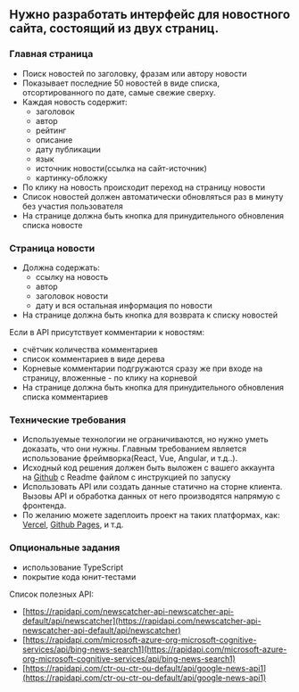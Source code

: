 ## Нужно разработать интерфейс для новостного сайта, состоящий из двух страниц.

### Главная страница

- Поиск новостей по заголовку, фразам или автору новости
- Показывает последние 50 новостей в виде списка, отсортированного по дате, самые свежие сверху.
- Каждая новость содержит:
    - заголовок
    - автор
    - рейтинг
    - описание
    - дату публикации
    - язык
    - источник новости(ссылка на сайт-источник)
    - картинку-обложку
- По клику на новость происходит переход на страницу новости
- Список новостей должен автоматически обновляться раз в минуту без участия пользователя
- На странице должна быть кнопка для принудительного обновления списка новосте

### Страница новости

- Должна содержать:
    - ссылку на новость
    - автор
    - заголовок новости
    - дату и вся остальная информация по новости
- На странице должна быть кнопка для возврата к списку новостей

Если в API присутствует комментарии к новостям:

- счётчик количества комментариев
- список комментариев в виде дерева
- Корневые комментарии подгружаются сразу же при входе на страницу, вложенные - по клику на корневой
- На странице должна быть кнопка для принудительного обновления списка комментариев

### Технические требования

- Используемые технологии не ограничиваются, но нужно уметь доказать, что они нужны. Главным требованием является использование фреймворка(React, Vue, Angular, и т.д..).
- Исходный код решения должен быть выложен с вашего аккаунта на [Github](http://github.com/) с Readme файлом с инструкцией по запуску
- Использовать API или создать данные статично на сторне клиента. Вызовы API и обработка данных от него производятся напрямую с фронтенда.
- По желанию можете задеплоить проект на таких платформах, как: [Vercel](https://vercel.com/), [Github Pages](https://pages.github.com/), и т.д.

### Опциональные задания

- использование TypeScript
- покрытие кода юнит-тестами

Список полезных API:

- [https://rapidapi.com/newscatcher-api-newscatcher-api-default/api/newscatcher](https://rapidapi.com/newscatcher-api-newscatcher-api-default/api/newscatcher)
- [https://rapidapi.com/microsoft-azure-org-microsoft-cognitive-services/api/bing-news-search1](https://rapidapi.com/microsoft-azure-org-microsoft-cognitive-services/api/bing-news-search1)
- [https://rapidapi.com/ctr-ou-ctr-ou-default/api/google-news-api1](https://rapidapi.com/ctr-ou-ctr-ou-default/api/google-news-api1)